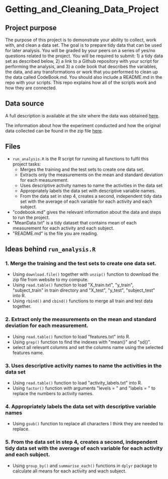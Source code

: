 # Getting_and_Cleaning_Data_Project

## Project purpose

The purpose of this project is to demonstrate your ability to collect, work with, and clean a data set. The goal is to prepare tidy data that can be used for later analysis. You will be graded by your peers on a series of yes/no questions related to the project. You will be required to submit: 1) a tidy data set as described below, 2) a link to a Github repository with your script for performing the analysis, and 3) a code book that describes the variables, the data, and any transformations or work that you performed to clean up the data called CodeBook.md. You should also include a README.md in the repo with your scripts. This repo explains how all of the scripts work and how they are connected.

## Data source
A full description is available at the site where the data was obtained [here](http://archive.ics.uci.edu/ml/datasets/Human+Activity+Recognition+Using+Smartphones).

The information about how the experiment conducted and how the original data collected can be found in the zip file [here](https://d396qusza40orc.cloudfront.net/getdata%2Fprojectfiles%2FUCI%20HAR%20Dataset.zip).

## Files

- `run_analysis.R` is the R script for running all functions to fulfil this project tasks:
    - Merges the training and the test sets to create one data set.
    - Extracts only the measurements on the mean and standard deviation for each measurement.
    - Uses descriptive activity names to name the activities in the data set
    - Appropriately labels the data set with descriptive variable names.
    - From the data set in step 4, creates a second, independent tidy data set with the average of each variable for each activity and each subject.
- "codebook.md" gives the relevant information about the data and steps to run the project.
- "MeanData.txt" is a tidy dataset that contains mean of each measurement for each activity and each subject.  
- "README.md" is the file you are reading.

## Ideas behind `run_analysis.R`

### 1. Merge the training and the test sets to create one data set.

- Using `download.file()` together with `unzip()` function to download the zip file from website to my compute. 
- Using `read.table()` function to load "X_train.txt", "y_train", "subject_train" in train directory and "X_test", "y_test", "subject_test" into R.
- Using `rbind()` and `cbind()` functions to merge all train and test data together.

### 2. Extract only the measurements on the mean and standard deviation for each measurement. 

- Using `read.table()` function to load "features.txt" into R.
- Using `grep()` function to find the indexes with "mean()" and "sd()".
- select all relevant columns and set the columns name using the selected features name.

### 3. Uses descriptive activity names to name the activities in the data set

- Using `read.table()` function to load "activity_labels.txt" into R.
- Using `factor()` function with arguments "levels = " and "labels = " to replace the numbers to activity names.

### 4. Appropriately labels the data set with descriptive variable names

- Using `gsub()` function to replace all characters I think they are needed to replace.

### 5. From the data set in step 4, creates a second, independent tidy data set with the average of each variable for each activity and each subject.

- Using `group_by()` and `summarise_each()` functions in `dplyr` package to calculate all means for each activity and wach subject.
